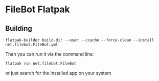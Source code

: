 # FileBot Flatpak

## Building

```
flatpak-builder build-dir --user --ccache --force-clean --install net.filebot.FileBot.yml
```

Then you can run it via the command line:

```
flatpak run net.filebot.FileBot
```

or just search for the installed app on your system
